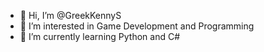 - 👋 Hi, I’m @GreekKennyS
- 👀 I’m interested in Game Development and Programming
- 🌱 I’m currently learning Python and C#

<!---
GreekKennyS/GreekKennyS is a ✨ special ✨ repository because its `README.md` (this file) appears on your GitHub profile.
You can click the Preview link to take a look at your changes.
--->
